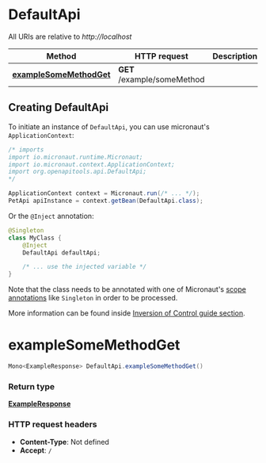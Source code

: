 # DefaultApi

All URIs are relative to *http://localhost*

| Method | HTTP request | Description |
|------------- | ------------- | -------------|
| [**exampleSomeMethodGet**](DefaultApi.md#exampleSomeMethodGet) | **GET** /example/someMethod |  |


## Creating DefaultApi

To initiate an instance of `DefaultApi`, you can use micronaut's `ApplicationContext`:
```java
/* imports
import io.micronaut.runtime.Micronaut;
import io.micronaut.context.ApplicationContext;
import org.openapitools.api.DefaultApi;
*/

ApplicationContext context = Micronaut.run(/* ... */);
PetApi apiInstance = context.getBean(DefaultApi.class);
```

Or the `@Inject` annotation:
```java
@Singleton
class MyClass {
    @Inject
    DefaultApi defaultApi;

    /* ... use the injected variable */
}
```
Note that the class needs to be annotated with one of Micronaut's [scope annotations](https://docs.micronaut.io/latest/guide/#scopes) like `Singleton` in order to be processed.

More information can be found inside [Inversion of Control guide section](https://docs.micronaut.io/latest/guide/#ioc).

<a id="exampleSomeMethodGet"></a>
# **exampleSomeMethodGet**
```java
Mono<ExampleResponse> DefaultApi.exampleSomeMethodGet()
```







### Return type
[**ExampleResponse**](ExampleResponse.md)



### HTTP request headers
 - **Content-Type**: Not defined
 - **Accept**: `/`

